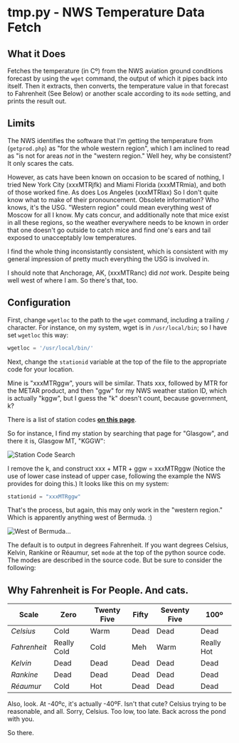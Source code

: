 # tmp.py - NWS Temperature Data Fetch

## What it Does

Fetches the temperature \(in Cº\) from the NWS aviation ground conditions
forecast by using the `wget` command, the output of which it pipes
back into itself. Then it extracts, then converts, the temperature value
in that forecast to Fahrenheit \(See Below\) or another scale according
to its `mode` setting, and prints the result out.

## Limits

The NWS identifies the software that I'm getting the temperature from
\(`getprod.php`\) as "for the whole western region", which I am
inclined to read as "is not for areas _not_ in the "western region."
Well hey, why be consistent? It only scares the cats.

However, as cats have been known on occasion to be scared of nothing, I
tried New York City \(xxxMTRjfk\) and Miami Florida \(xxxMTRmia\), and
both of those worked fine. As does Los Angeles \(xxxMTRlax\) So I don't
quite know what to make of their pronouncement. Obsolete information?
Who knows, it's the USG. "Western region" could mean everything west of
Moscow for all I know. My cats concur, and additionally note that mice
exist in all these regions, so the weather everywhere needs to be known
in order that one doesn't go outside to catch mice and find one's ears
and tail exposed to unacceptably low temperatures.

I find the whole thing inconsistantly consistent, which is consistent
with my general impression of pretty much everything the USG is involved
in.

I should note that Anchorage, AK, \(xxxMTRanc\) did *not* work. Despite
being well west of where I am. So there's that, too.

## Configuration

First, change `wgetloc` to the path to the `wget` command, including a
trailing `/` character. For instance, on my system, wget is in
`/usr/local/bin`; so I have set `wgetloc` this way:

```python
wgetloc = '/usr/local/bin/'
```

Next, change the `stationid` variable at the top of the file to the
appropriate code for your location.

Mine is "xxxMTRggw", yours will be similar. Thats xxx, followed by MTR
for the METAR product, and then "ggw" for my NWS weather station ID,
which is actually "kggw", but I guess the "k" doesn't count, because
government, k?

There is a list of station codes **[on this page](http://www.datasink.com/cgi-bin/stationCodes.cgi)**.

So for instance, I find my station by searching that page for "Glasgow",
and there it is, Glasgow MT, "KGGW":

![Station Code Search](http://fyngyrz.com/images/kggw.png)  

I remove the k, and construct xxx + MTR + ggw = xxxMTRggw  \(Notice
the use of lower case instead of upper case, following the example
the NWS provides for doing this.\) It looks like this  on my system:

```python
stationid = "xxxMTRggw"
```

That's the process, but again, this may only work in the "western region."
Which is apparently anything west of Bermuda. :)

![West of Bermuda...](http://fyngyrz.com/images/bermuda2.png)  

The default is to output in degrees Fahrenheit. If you want degrees
Celsius, Kelvin, Rankine or Réaumur, set `mode` at the top of the python source code.
The modes are described in the source code. But be sure to consider the
following:

## Why Fahrenheit is For People. And cats.

Scale | Zero | Twenty Five | Fifty | Seventy Five | 100º  
----- | ---- | ----------- | ----- | ------------ | ---  
 *Celsius* | Cold | Warm | Dead | Dead | Dead  
 *Fahrenheit* | Really Cold | Cold | Meh | Warm | Really Hot  
 *Kelvin* | Dead | Dead | Dead | Dead | Dead  
 *Rankine* | Dead | Dead | Dead | Dead | Dead  
 *Réaumur* | Cold | Hot | Dead | Dead | Dead
Also, look. At -40ºc, it's actually -40ºF.
Isn't that cute? Celsius trying to be reasonable, and all.
Sorry, Celsius. Too low, too late. Back across the pond with you.

So there.
